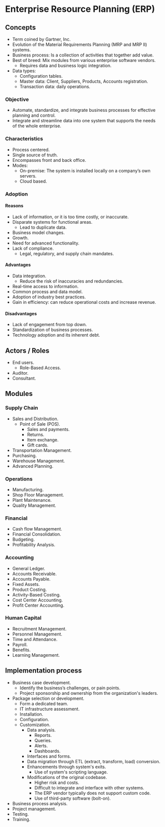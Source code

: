 # Enterprise Resource Planning (ERP)

## Concepts

- Term coined by Gartner, Inc.
- Evolution of the Material Requirements Planning (MRP and MRP II) systems.
- Business process: Is a collection of activities that together add value.
- Best of breed: Mix modules from various enterprise software vendors.
    - Requires data and business logic integration.
- Data types:
    - Configuration tables.
    - Master data: Client, Suppliers, Products, Accounts registration.
    - Transaction data: daily operations.

### Objective

- Automate, standardize, and integrate business processes for effective planning and control.
- Integrate and streamline data into one system that supports the needs of the whole enterprise. 

### Characteristics

- Process centered.
- Single source of truth.
- Encompasses front and back office.
- Modes:
    - On-premise: The system is installed locally on a company’s own servers.
    - Cloud based.

### Adoption

#### Reasons

- Lack of information, or it is too time costly, or inaccurate.
- Disparate systems for functional areas.
    - Lead to duplicate data.
- Business model changes.
- Growth.
- Need for advanced functionality.
- Lack of compliance.
    - Legal, regulatory, and supply chain mandates.

#### Advantages

- Data integration.
    - Reduce the risk of inaccuracies and redundancies.
- Real-time access to information.
- Common process and data model.
- Adoption of industry best practices.
- Gain in efficiency: can reduce operational costs and increase revenue.

#### Disadvantages

- Lack of engagement from top down.
- Standardization of business processes.
- Technology adoption and its inherent debt.

## Actors / Roles

- End users.
    - Role-Based Access.
- Auditor.
- Consultant.

## Modules

### Supply Chain

- Sales and Distribution.
    - Point of Sale (POS).
        - Sales and payments.
        - Returns.
        - Item exchange.
        - Gift cards.
- Transportation Management.
- Purchasing.
- Warehouse Management.
- Advanced Planning.

### Operations

- Manufacturing.
- Shop Floor Management.
- Plant Maintenance.
- Quality Management.

### Financial

- Cash flow Management.
- Financial Consolidation.
- Budgeting.
- Profitability Analysis.

### Accounting

- General Ledger.
- Accounts Receivable.
- Accounts Payable.
- Fixed Assets.
- Product Costing.
- Activity-Based Costing.
- Cost Center Accounting.
- Profit Center Accounting.

### Human Capital

- Recruitment Management.
- Personnel Management.
- Time and Attendance.
- Payroll.
- Benefits.
- Learning Management.

## Implementation process

- Business case development.
    - Identify the business’s challenges, or pain points.
    - Project sponsorship and ownership from the organization's leaders.
- Package selection or development.
    - Form a dedicated team.
    - IT infrastructure assessment.
    - Installation.
    - Configuration.
    - Customization.
        - Data analysis.
            - Reports.
            - Queries.
            - Alerts.
            - Dashboards.
        - Interfaces and forms.
        - Data migration through ETL (extract, transform, load) conversion.
        - Enhancements through system's exits.
            - Use of system's scripting language.
        - Modifications of the original codebase.
            - Higher risk and costs.
            - Difficult to integrate and interface with other systems.
            - The ERP vendor typically does not support custom code.
            - Use of third-party software (bolt-on).
- Business process analysis.
- Project management.
- Testing.
- Training.